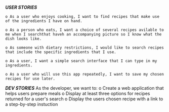 ***USER STORIES***
	
	o As a user who enjoys cooking, I want to find recipes that make use of the ingredients I have on hand.

	o As a person who eats, I want a choice of several recipes avilable to me when I searchthat haveh an accompanying picture so I know what the dish looks like.

	o As someone with dietary restrictions, I would like to search recipes that include the specific ingredients that I use.

	o As a user, I want a simple search interface that I can type in my ingredients.

	o As a user who will use this app repeatedly, I want to save my chosen recipes for use later.

***DEV STORIES***
As the developer, we want to:
	o  Create a web application that helps users prepare meals
	o  Display at least three options for recipes returned for a user's search
	o  Display the users chosen recipe with a link to a step-by-step instuction
